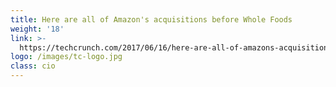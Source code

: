 ```yaml
---
title: Here are all of Amazon's acquisitions before Whole Foods
weight: '18'
link: >-
  https://techcrunch.com/2017/06/16/here-are-all-of-amazons-acquisitions-before-whole-foods/
logo: /images/tc-logo.jpg
class: cio
---
```




